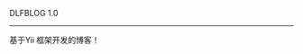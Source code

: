 DLFBLOG 1.0
_____________________________________________________________  
                                                             
基于Yii 框架开发的博客！ 